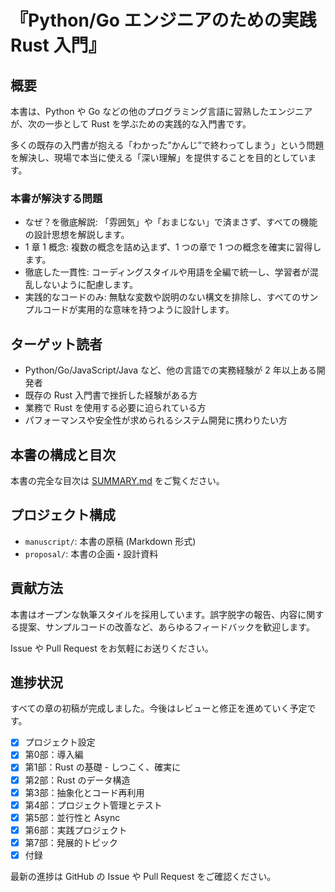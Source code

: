 # 『Python/Go エンジニアのための実践 Rust 入門』

## 概要

本書は、Python や Go などの他のプログラミング言語に習熟したエンジニアが、次の一歩として Rust を学ぶための実践的な入門書です。

多くの既存の入門書が抱える「わかった”かんじ”で終わってしまう」という問題を解決し、現場で本当に使える「深い理解」を提供することを目的としています。

### 本書が解決する問題

- なぜ？を徹底解説: 「雰囲気」や「おまじない」で済まさず、すべての機能の設計思想を解説します。
- 1 章 1 概念: 複数の概念を詰め込まず、1 つの章で 1 つの概念を確実に習得します。
- 徹底した一貫性: コーディングスタイルや用語を全編で統一し、学習者が混乱しないように配慮します。
- 実践的なコードのみ: 無駄な変数や説明のない構文を排除し、すべてのサンプルコードが実用的な意味を持つように設計します。

## ターゲット読者

- Python/Go/JavaScript/Java など、他の言語での実務経験が 2 年以上ある開発者
- 既存の Rust 入門書で挫折した経験がある方
- 業務で Rust を使用する必要に迫られている方
- パフォーマンスや安全性が求められるシステム開発に携わりたい方

## 本書の構成と目次

本書の完全な目次は [SUMMARY.md](./SUMMARY.md) をご覧ください。

## プロジェクト構成

- `manuscript/`: 本書の原稿 (Markdown 形式)
- `proposal/`: 本書の企画・設計資料

## 貢献方法

本書はオープンな執筆スタイルを採用しています。誤字脱字の報告、内容に関する提案、サンプルコードの改善など、あらゆるフィードバックを歓迎します。

Issue や Pull Request をお気軽にお送りください。

## 進捗状況

すべての章の初稿が完成しました。今後はレビューと修正を進めていく予定です。

- [x] プロジェクト設定
- [x] 第0部：導入編
- [x] 第1部：Rust の基礎 - しつこく、確実に
- [x] 第2部：Rust のデータ構造
- [x] 第3部：抽象化とコード再利用
- [x] 第4部：プロジェクト管理とテスト
- [x] 第5部：並行性と Async
- [x] 第6部：実践プロジェクト
- [x] 第7部：発展的トピック
- [x] 付録

最新の進捗は GitHub の Issue や Pull Request をご確認ください。

